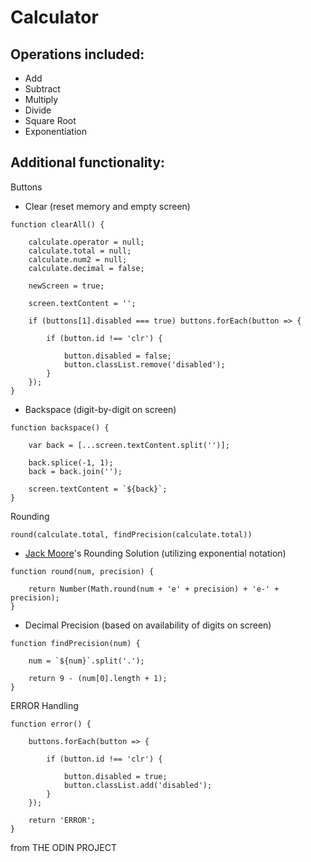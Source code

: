 # Calculator
## Operations included:
- Add
- Subtract
- Multiply
- Divide
- Square Root
- Exponentiation

## Additional functionality:
Buttons
- Clear (reset memory and empty screen)
```
function clearAll() {

    calculate.operator = null;
    calculate.total = null;
    calculate.num2 = null;
    calculate.decimal = false;

    newScreen = true;

    screen.textContent = '';

    if (buttons[1].disabled === true) buttons.forEach(button => {

        if (button.id !== 'clr') {

            button.disabled = false;
            button.classList.remove('disabled');
        }
    });
}
```
- Backspace (digit-by-digit on screen)
```
function backspace() {

    var back = [...screen.textContent.split('')];

    back.splice(-1, 1);
    back = back.join('');

    screen.textContent = `${back}`;
}
```

Rounding
```
round(calculate.total, findPrecision(calculate.total))
```
- [Jack Moore](http://www.jacklmoore.com/notes/rounding-in-javascript/)'s Rounding Solution (utilizing exponential notation)
```
function round(num, precision) {

    return Number(Math.round(num + 'e' + precision) + 'e-' + precision);
}
```

- Decimal Precision (based on availability of digits on screen)
```
function findPrecision(num) {

    num = `${num}`.split('.');

    return 9 - (num[0].length + 1);
}
```

ERROR Handling
```
function error() {

    buttons.forEach(button => {

        if (button.id !== 'clr') {

            button.disabled = true;
            button.classList.add('disabled');
        }
    });
    
    return 'ERROR';
}
```


from THE ODIN PROJECT